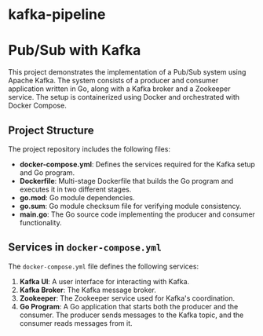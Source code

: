 # kafka-pipeline

# Pub/Sub with Kafka

This project demonstrates the implementation of a Pub/Sub system using Apache Kafka. The system consists of a producer and consumer application written in Go, along with a Kafka broker and a Zookeeper service. The setup is containerized using Docker and orchestrated with Docker Compose.

## Project Structure

The project repository includes the following files:

- **docker-compose.yml**: Defines the services required for the Kafka setup and Go program.
- **Dockerfile**: Multi-stage Dockerfile that builds the Go program and executes it in two different stages.
- **go.mod**: Go module dependencies.
- **go.sum**: Go module checksum file for verifying module consistency.
- **main.go**: The Go source code implementing the producer and consumer functionality.

## Services in `docker-compose.yml`

The `docker-compose.yml` file defines the following services:

1. **Kafka UI**: A user interface for interacting with Kafka.
2. **Kafka Broker**: The Kafka message broker.
3. **Zookeeper**: The Zookeeper service used for Kafka's coordination.
4. **Go Program**: A Go application that starts both the producer and the consumer. The producer sends messages to the Kafka topic, and the consumer reads messages from it.


